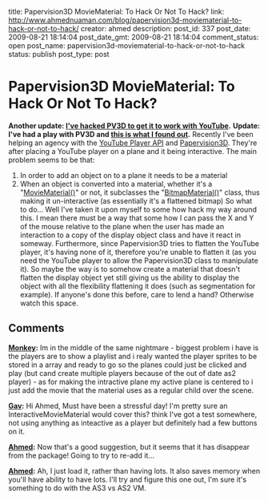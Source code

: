 title: Papervision3D MovieMaterial: To Hack Or Not To Hack?
link: http://www.ahmednuaman.com/blog/papervision3d-moviematerial-to-hack-or-not-to-hack/
creator: ahmed
description: 
post_id: 337
post_date: 2009-08-21 18:14:04
post_date_gmt: 2009-08-21 18:14:04
comment_status: open
post_name: papervision3d-moviematerial-to-hack-or-not-to-hack
status: publish
post_type: post

# Papervision3D MovieMaterial: To Hack Or Not To Hack?

**Another update: [I've hacked PV3D to get it to work with YouTube](/blog/2009/08/28/papervision3d-and-the-youtube-player-just-hack-it/).** **Update: I've had a play with PV3D and [this is what I found out](/blog/2009/08/26/messing-with-papervision3d-and-materialplane-interactivity/).** Recently I've been helping an agency with the [YouTube Player API](/blog/?s=youtube+player+api) and [Papervision3D](http://code.google.com/p/papervision3d). They're after placing a YouTube player on a plane and it being interactive. The main problem seems to be that: 

  1. In order to add an object on to a plane it needs to be a material
  2. When an object is converted into a material, whether it's a "[MovieMaterial()](http://papervision3d.googlecode.com/svn/trunk/as3/trunk/docs/org/papervision3d/materials/MovieMaterial.html)" or not, it subclasses the "[BitmapMaterial()](http://papervision3d.googlecode.com/svn/trunk/as3/trunk/docs/org/papervision3d/materials/BitmapMaterial.html)" class, thus making it un-interactive (as essentially it's a flattened bitmap)
So what to do... Well I've taken it upon myself to some how hack my way around this. I mean there must be a way that some how I can pass the X and Y of the mouse relative to the plane when the user has made an interaction to a copy of the display object class and have it react in someway. Furthermore, since Papervision3D tries to flatten the YouTube player, it's having none of it, therefore you're unable to flatten it (as you need the YouTube player to allow the Papervision3D class to manipulate it). So maybe the way is to somehow create a material that doesn't flatten the display object yet still giving us the ability to display the object with all the flexibility flattening it does (such as segmentation for example). If anyone's done this before, care to lend a hand? Otherwise watch this space.

## Comments

**[Monkey](#162 "2009-08-22 00:29:27"):** Im in the middle of the same nightmare - biggest problem i have is the players are to show a playlist and i realy wanted the player sprites to be stored in a array and ready to go so the planes could just be clicked and play (but cand create multiple players because of the out of date as2 player) - as for making the intractive plane my active plane is centered to i just add the movie that the material uses as a regular child over the scene.

**[Gav](#160 "2009-08-21 18:49:36"):** Hi Ahmed, Must have been a stressful day! I'm pretty sure an InteractiveMovieMaterial would cover this? think I've got a test somewhere, not using anything as inteactive as a player but definitely had a few buttons on it.

**[Ahmed](#161 "2009-08-21 20:09:56"):** Now that's a good suggestion, but it seems that it has disappear from the package! Going to try to re-add it...

**[Ahmed](#167 "2009-08-25 13:01:36"):** Ah, I just load it, rather than having lots. It also saves memory when you'll have ability to have lots. I'll try and figure this one out, I'm sure it's something to do with the AS3 vs AS2 VM.

